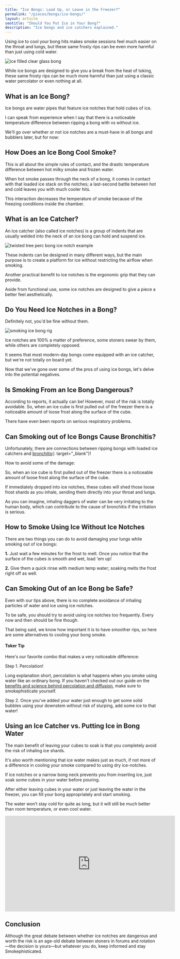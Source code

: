 ```yaml
---
title: "Ice Bongs: Load Up, or Leave in the Freezer?"
permalink: "/pieces/bongs/ice-bongs/"
layout: article
seotitle: "Should You Put Ice in Your Bong?" 
description: "Ice bongs and ice catchers explained."
---
```


Using ice to cool your bong hits makes smoke sessions feel much easier on the throat and lungs, but these same frosty rips can be even more harmful than just using cold water.

<img alt="ice filled clear glass bong" class="img-right lazyload" data-src="/images/bongs/ice-bongs/ice-bong-hdbw.jpg">

While ice bongs are designed to give you a break from the heat of toking, these same frosty rips can be much more harmful than just using a classic water percolator or even nothing at all.

## What is an Ice Bong?

Ice bongs are water pipes that feature ice notches that hold cubes of ice.

I can speak from experience when I say that there is a noticeable temperature difference between ripping a bong with vs without ice. 

We’ll go over whether or not ice notches are a must-have in all bongs and bubblers later, but for now:

## How Does an Ice Bong Cool Smoke?

This is all about the simple rules of contact, and the drastic temperature difference between hot milky smoke and frozen water.

When hot smoke passes through the neck of a bong, it comes in contact with that loaded ice stack on the notches; a last-second battle between hot and cold leaves you with much cooler hits.

This interaction decreases the temperature of smoke because of the freezing conditions inside the chamber.

## What is an Ice Catcher?

An ice catcher (also called ice notches) is a group of indents that are usually welded into the neck of an ice bong can hold and suspend ice.

<img alt="twisted tree perc bong ice notch example" class="lazyload img-left" data-src="/images/bongs/ice-bongs/labeled-twisted-tree-ice-bong.jpg">

These indents can be designed in many different ways, but the main purpose is to create a platform for ice without restricting the airflow when smoking.

Another practical benefit to ice notches is the ergonomic grip that they can provide.

Aside from functional use, some ice notches are designed to give a piece a better feel aesthetically.

## Do You Need Ice Notches in a Bong?

Definitely not, you'd be fine without them.

<img alt="smoking ice bong rig" class="lazyload img-middle" data-src="/images/bongs/ice-bongs/ice-bong-rip.gif">

Ice notches are 100% a matter of preference, some stoners swear by them, while others are completely opposed.

It seems that most modern-day bongs come equipped with an ice catcher, but we're not totally on board yet.

Now that we've gone over some of the pros of using ice bongs, let's delve into the potential negatives.

## Is Smoking From an Ice Bong Dangerous?

According to reports, it actually can be! However, most of the risk is totally avoidable.
So, when an ice cube is first pulled out of the freezer there is a noticeable amount of loose frost along the surface of the cube.

There have even been reports on serious respiratory problems.

## Can Smoking out of Ice Bongs Cause Bronchitis?

Unfortunately, there are connections between ripping bongs with loaded ice catchers and [bronchitis](https://medlineplus.gov/chronicbronchitis.html){: target="_blank"}!

How to avoid some of the damage:

So, when an ice cube is first pulled out of the freezer there is a noticeable amount of loose frost along the surface of the cube.

If immediately dropped into ice notches, these cubes will shed those loose frost shards as you inhale, sending them directly into your throat and lungs.

As you can imagine, inhaling daggers of water can be very irritating to the human body, which can contribute to the cause of bronchitis if the irritation is serious. 

## How to Smoke Using Ice Without Ice Notches

There are two things you can do to avoid damaging your lungs while smoking out of ice bongs:

**1.** Just wait a few minutes for the frost to melt. Once you notice that the surface of the cubes is smooth and wet, load 'em up!

**2.** Give them a quick rinse with medium temp water; soaking melts the frost right off as well.

## Can Smoking Out of an Ice Bong be Safe?

Even with our tips above, there is no complete avoidance of inhaling particles of water and ice using ice notches.

To be safe, you should try to avoid using ice notches too frequently. Every now and then should be fine though.

That being said, we know how important it is to have smoother rips, so here are some alternatives to cooling your bong smoke.

<div class="toker-tip">
	<h4>Toker Tip<i class="box-icon-spacing fas fa-check"></i></h4>
	<p>Here's our favorite combo that makes a very noticeable difference:</p>
	<p>Step 1. Percolation!</p>
	<p>Long explanation short, percolation is what happens when you smoke using water like an ordinary bong. If you haven't checked out our guide on the <a target="_blank" href="/pieces/bongs/how-it-works/">benefits and science behind percolation and diffusion</a>, make sure to smokephisticate yourself.</p>
	<p>Step 2. Once you've added your water just enough to get some solid bubbles using your downstem without risk of slurping, add some ice to that water!</p>
</div>

## Using an Ice Catcher vs. Putting Ice in Bong Water

The main benefit of leaving your cubes to soak is that you completely avoid the risk of inhaling ice shards.

It's also worth mentioning that ice water makes just as much, if not more of a difference in cooling your smoke compared to using dry ice-notches.

If ice notches or a narrow bong neck prevents you from inserting ice, just soak some cubes in your water before pouring. 

After either leaving cubes in your water or just leaving the water in the freezer, you can fill your bong appropriately and start smoking.

The water won’t stay cold for quite as long, but it will still be much better than room temperature, or even cool water.

<div class="iframeVideo">
<iframe width="560" height="315" src="https://www.youtube.com/embed/oUwKI0Tai6U" frameborder="0" allow="accelerometer; autoplay; encrypted-media; gyroscope; picture-in-picture" allowfullscreen></iframe>
</div>

## Conclusion

Although the great debate between whether ice notches are dangerous and worth the risk is an age-old debate between stoners in forums and rotation—the decision is yours—but whatever you do, keep informed and stay Smokephisticated.